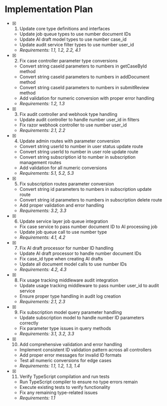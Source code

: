 # Implementation Plan

- [x] 1. Update core type definitions and interfaces

  - Update job queue types to use number document IDs
  - Update AI draft model types to use number case_id
  - Update audit service filter types to use number user_id
  - _Requirements: 1.1, 1.2, 2.2, 4.1_

- [x] 2. Fix case controller parameter type conversions

  - Convert string caseId parameters to numbers in getCaseById method
  - Convert string caseId parameters to numbers in addDocument method
  - Convert string caseId parameters to numbers in submitReview method
  - Add validation for numeric conversion with proper error handling
  - _Requirements: 1.2, 1.3_

- [x] 3. Fix audit controller and webhook type handling

  - Update audit controller to handle number user_id in filters
  - Fix razor webhook controller to use number user_id
  - _Requirements: 2.1, 2.2_

- [x] 4. Update admin routes with parameter conversion

  - Convert string userId to number in user status update route
  - Convert string userId to number in user role update route
  - Convert string subscription id to number in subscription management routes
  - Add validation for all numeric conversions
  - _Requirements: 5.1, 5.2, 5.3_

- [x] 5. Fix subscription routes parameter conversion

  - Convert string id parameters to numbers in subscription update route
  - Convert string id parameters to numbers in subscription delete route
  - Add proper validation and error handling
  - _Requirements: 3.2, 3.3_

- [x] 6. Update service layer job queue integration

  - Fix case service to pass number document ID to AI processing job
  - Update job queue call to use number type
  - _Requirements: 4.1, 4.2_

- [x] 7. Fix AI draft processor for number ID handling

  - Update AI draft processor to handle number document IDs
  - Fix case_id type when creating AI drafts
  - Update all document model calls to use number IDs
  - _Requirements: 4.2, 4.3_

- [x] 8. Fix usage tracking middleware audit integration

  - Update usage tracking middleware to pass number user_id to audit service
  - Ensure proper type handling in audit log creation
  - _Requirements: 2.1, 2.3_

- [x] 9. Fix subscription model query parameter handling

  - Update subscription model to handle number ID parameters correctly
  - Fix parameter type issues in query methods
  - _Requirements: 3.1, 3.2, 3.3_

- [x] 10. Add comprehensive validation and error handling

  - Implement consistent ID validation pattern across all controllers
  - Add proper error messages for invalid ID formats
  - Test all numeric conversions for edge cases
  - _Requirements: 1.1, 1.2, 1.3, 1.4_

- [x] 11. Verify TypeScript compilation and run tests

  - Run TypeScript compiler to ensure no type errors remain
  - Execute existing tests to verify functionality
  - Fix any remaining type-related issues
  - _Requirements: 1.1_
